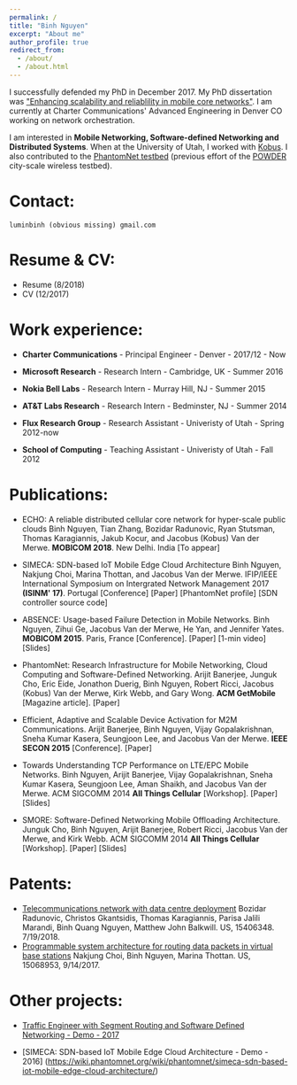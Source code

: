 ```yaml
---
permalink: /
title: "Binh Nguyen"
excerpt: "About me"
author_profile: true
redirect_from: 
  - /about/
  - /about.html
---
```


I successfully defended my PhD in December 2017. My PhD dissertation was ["Enhancing scalability and reliablility in mobile core networks"](https://www.flux.utah.edu/paper/271). 
I am currently at Charter Communications' Advanced Engineering in Denver CO working on network orchestration. 

I am interested in **Mobile Networking, Software-defined Networking and Distributed Systems**. 
When at the University of Utah, I worked with [Kobus](http://www.cs.utah.edu/~kobus). 
I also contributed to the [PhantomNet testbed](http://www.phantomnet.org/) (previous effort of the [POWDER](https://powderwireless.net/) city-scale wireless testbed).

Contact:
======

`luminbinh (obvious missing) gmail.com`

Resume & CV:
======
* Resume (8/2018)
* CV (12/2017)

Work experience:
===========

* **Charter Communications** - Principal Engineer - Denver - 2017/12 - Now

* **Microsoft Research** - Research Intern - Cambridge, UK - Summer 2016

* **Nokia Bell Labs** - Research Intern - Murray Hill, NJ - Summer 2015

* **AT&T Labs Research** - Research Intern - Bedminster, NJ - Summer 2014

* **Flux Research Group** - Research Assistant - Univeristy of Utah - Spring 2012-now

* **School of Computing** - Teaching Assistant - Univeristy of Utah - Fall 2012

Publications:
===========
* ECHO: A reliable distributed cellular core network for hyper-scale public clouds
Binh Nguyen, Tian Zhang, Bozidar Radunovic, Ryan Stutsman, Thomas Karagiannis, Jakub Kocur, and Jacobus (Kobus) Van der Merwe.
**MOBICOM 2018**. New Delhi. India [To appear] 

* SIMECA: SDN-based IoT Mobile Edge Cloud Architecture
Binh Nguyen, Nakjung Choi, Marina Thottan, and Jacobus Van der Merwe.
IFIP/IEEE International Symposium on Intergrated Network Management 2017 **(ISINM' 17)**. Portugal [Conference] [Paper] [PhantomNet profile] [SDN controller source code] 

* ABSENCE: Usage-based Failure Detection in Mobile Networks.
Binh Nguyen, Zihui Ge, Jacobus Van der Merwe, He Yan, and Jennifer Yates.
**MOBICOM 2015**. Paris, France [Conference]. [Paper] [1-min video] [Slides] 

* PhantomNet: Research Infrastructure for Mobile Networking, Cloud Computing and Software-Defined Networking.
Arijit Banerjee, Junguk Cho, Eric Eide, Jonathon Duerig, Binh Nguyen, Robert Ricci, Jacobus (Kobus) Van der Merwe, Kirk Webb, and Gary Wong.
**ACM GetMobile** [Magazine article]. [Paper] 

* Efficient, Adaptive and Scalable Device Activation for M2M Communications.
Arijit Banerjee, Binh Nguyen, Vijay Gopalakrishnan, Sneha Kumar Kasera, Seungjoon Lee, and Jacobus Van der Merwe.
**IEEE SECON 2015** [Conference]. [Paper] 

* Towards Understanding TCP Performance on LTE/EPC Mobile Networks.
Binh Nguyen, Arijit Banerjee, Vijay Gopalakrishnan, Sneha Kumar Kasera, Seungjoon Lee, Aman Shaikh, and Jacobus Van der Merwe.
ACM SIGCOMM 2014 **All Things Cellular** [Workshop]. [Paper] [Slides] 

* SMORE: Software-Defined Networking Mobile Offloading Architecture.
Junguk Cho, Binh Nguyen, Arijit Banerjee, Robert Ricci, Jacobus Van der Merwe, and Kirk Webb.
ACM SIGCOMM 2014 **All Things Cellular** [Workshop]. [Paper] [Slides] 

Patents:
======
* [Telecommunications network with data centre deployment](http://www.freepatentsonline.com/y2018/0205574.html)
Bozidar Radunovic, Christos Gkantsidis, Thomas Karagiannis, Parisa Jalili Marandi, Binh Quang Nguyen, Matthew John Balkwill. 
US, 15406348. 7/19/2018. 
* [Programmable system architecture for routing data packets in virtual base stations](http://www.freepatentsonline.com/y2018/0205574.html)
Nakjung Choi, Binh Nguyen, Marina Thottan. 
US, 15068953, 9/14/2017. 

Other projects:
===========
* [Traffic Engineer with Segment Routing and Software Defined Networking - Demo - 2017](http://www.cs.utah.edu/~binh/archive/segment_routing/segment-routing-tutorial.html)

* [SIMECA: SDN-based IoT Mobile Edge Cloud Architecture - Demo - 2016] (https://wiki.phantomnet.org/wiki/phantomnet/simeca-sdn-based-iot-mobile-edge-cloud-architecture/)
